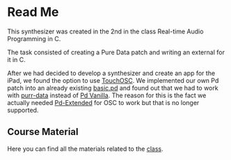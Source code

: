 # Read Me

This synthesizer was created in the 2nd in the class Real-time Audio Programming in C. 

The task consisted of creating a Pure Data patch and writing an external for it in C. 

After we had decided to develop a synthesizer and create an app for the iPad, we found the option to use [TouchOSC](https://hexler.net/docs/touchosc-getting-started). 
We implemented our own Pd patch into an already existing [basic.pd](https://hexler.net/pub/touchosc/basic.pd) and found out that we had to work with [purr-data](https://agraef.github.io/purr-data/) instead of [Pd Vanilla](http://puredata.info/downloads/pure-data). The reason for this is the fact we actually needed [Pd-Extended](http://puredata.info/downloads/pd-extended) for OSC to work but that is no longer supported.

## Course Material

Here you can find all the materials related to the [class](https://github.com/audio-communication-group/real-time-audio-programming-in-C_SoSe2020.git).

